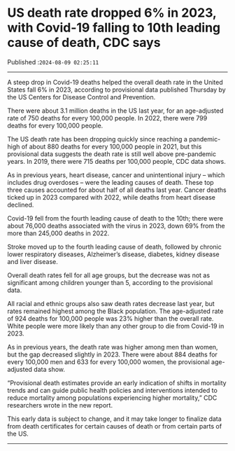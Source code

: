 # US death rate dropped 6% in 2023, with Covid-19 falling to 10th leading cause of death, CDC says

Published :`2024-08-09 02:25:11`

---

A steep drop in Covid-19 deaths helped the overall death rate in the United States fall 6% in 2023, according to provisional data published Thursday by the US Centers for Disease Control and Prevention.

There were about 3.1 million deaths in the US last year, for an age-adjusted rate of 750 deaths for every 100,000 people. In 2022, there were 799 deaths for every 100,000 people.

The US death rate has been dropping quickly since reaching a pandemic-high of about 880 deaths for every 100,000 people in 2021, but this provisional data suggests the death rate is still well above pre-pandemic years. In 2019, there were 715 deaths per 100,000 people, CDC data shows.

As in previous years, heart disease, cancer and unintentional injury – which includes drug overdoses – were the leading causes of death. These top three causes accounted for about half of all deaths last year. Cancer deaths ticked up in 2023 compared with 2022, while deaths from heart disease declined.

Covid-19 fell from the fourth leading cause of death to the 10th; there were about 76,000 deaths associated with the virus in 2023, down 69% from the more than 245,000 deaths in 2022.

Stroke moved up to the fourth leading cause of death, followed by chronic lower respiratory diseases, Alzheimer’s disease, diabetes, kidney disease and liver disease.

Overall death rates fell for all age groups, but the decrease was not as significant among children younger than 5, according to the provisional data.

All racial and ethnic groups also saw death rates decrease last year, but rates remained highest among the Black population. The age-adjusted rate of 924 deaths for 100,000 people was 23% higher than the overall rate. White people were more likely than any other group to die from Covid-19 in 2023.

As in previous years, the death rate was higher among men than women, but the gap decreased slightly in 2023. There were about 884 deaths for every 100,000 men and 633 for every 100,000 women, the provisional age-adjusted data show.

“Provisional death estimates provide an early indication of shifts in mortality trends and can guide public health policies and interventions intended to reduce mortality among populations experiencing higher mortality,” CDC researchers wrote in the new report.

This early data is subject to change, and it may take longer to finalize data from death certificates for certain causes of death or from certain parts of the US.

---

